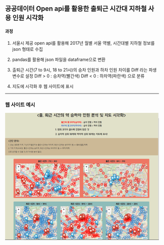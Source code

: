 ## 공공데이터 Open api를 활용한 출퇴근 시간대 지하철 사용 인원 시각화

#### 과정

1. 서울시 제공 open api를 활용해 2017년 월별 서울 역별, 시간대별 지하철 정보를 json 형태로 수집 

2. pandas를 활용해 json 파일을 dataframe으로 변환

3. 출퇴근 시간(7 to 9시, 18 to 21시)의 승차 인원과 하차 인원 차이를 Diff 라는 파생 변수로 설정
   Diff > 0 : 승차역(빨간색)
   Diff < 0 : 하차역(파란색) 으로 분류

4. 지도에 시각화 후 웹 사이트에 표시

--------

### 웹 사이트 예시

![ex_screenshot](./img/web_image.PNG)

